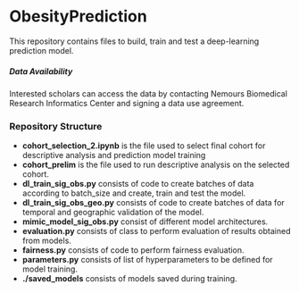 # ObesityPrediction
This repository contains files to build, train and test a deep-learning prediction model.


##### Data Availability
Interested scholars can access the data by contacting Nemours Biomedical Research Informatics Center and signing a data use agreement.

### Repository Structure

- **cohort_selection_2.ipynb**
	is the file used to select final cohort for descriptive analysis and prediction model training
- **cohort_prelim**
	is the file used to run descriptive analysis on the selected cohort.
- **dl_train_sig_obs.py**
  consists of code to create batches of data according to batch_size and create, train and test the model.
- **dl_train_sig_obs_geo.py**
  consists of code to create batches of data for temporal and geographic validation of the model.
- **mimic_model_sig_obs.py**
  consist of different model architectures.
- **evaluation.py**
  consists of class to perform evaluation of results obtained from models.
- **fairness.py**
  consists of code to perform fairness evaluation.
- **parameters.py**
  consists of list of hyperparameters to be defined for model training.
- **./saved_models**
	consists of models saved during training.


